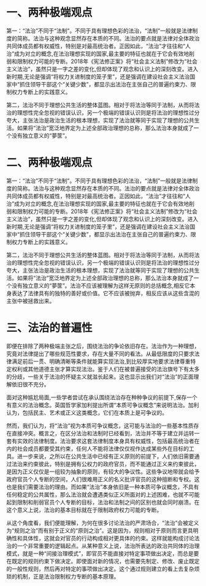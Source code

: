 # 一、两种极端观点
第一：“法治”不同于“法制”。不同于具有理想色彩的法治，“法制”一般就是法律制度的简称。法治与这种观念显然存在本质的不同。法治的要点就是法律对全体政治共同体成员都有权威性，特别是对最高统治者。正因如此，“法治”才往往和“人治”成为对立的概念,在法治理想实现的国家,最主要的特征也就在于它会有效地削弱和限制权力可能的专断。2018年《宪法修正案》将“社会主义法制”修改为“社会主义法治”，虽然只是一字之差的变化,但却体现了观念和认识上的深刻改变。进入新时期,无论是强调“将权力关进制度的笼子里”，还是强调在建设社会主义法治国家中“抓住领导干部这个“关键少数”，都显示出法治在主张自己的普遍约束力、限制权力专断上的实践意义。

第二，法治不同于理想公共生活的整体蓝图。相对于将法治等同于法制，从而将法治的理想性完全忽视的错误认识，另一个极端的错误认识则是将法治的理想性过分夸大，主张法治是政治生活的根本理想，实现了法治就等同于实现了理想的公共生活。如果将“法治”宽泛地界定为上述全部政治理想的总称，那么法治本身就成了一个没有独立意义的“夢筐”。
# 二、两种极端观点
第一：“法治”不同于“法制”。不同于具有理想色彩的法治，“法制”一般就是法律制度的简称。法治与这种观念显然存在本质的不同。法治的要点就是法律对全体政治共同体成员都有权威性，特别是对最高统治者。正因如此，“法治”才往往和“人治”成为对立的概念,在法治理想实现的国家,最主要的特征也就在于它会有效地削弱和限制权力可能的专断。2018年《宪法修正案》将“社会主义法制”修改为“社会主义法治”，虽然只是一字之差的变化,但却体现了观念和认识上的深刻改变。进入新时期,无论是强调“将权力关进制度的笼子里”，还是强调在建设社会主义法治国家中“抓住领导干部这个“关键少数”，都显示出法治在主张自己的普遍约束力、限制权力专断上的实践意义。

第二，法治不同于理想公共生活的整体蓝图。相对于将法治等同于法制，从而将法治的理想性完全忽视的错误认识，另一个极端的错误认识则是将法治的理想性过分夸大，主张法治是政治生活的根本理想，实现了法治就等同于实现了理想的公共生活。如果将“法治”宽泛地界定为上述全部政治理想的总称，那么法治本身就成了一个没有独立意义的“夢筐”。法治不应该被理解为这样无原则的总括概念,相反它本身表达了法律具有的独特的善好或价值。它不应该被抛弃，相反应该从这些含混的主张中被拯救出来。
# 三、法治的普遍性
即便在排除了两种极端主张之后，围绕法治的争论依旧存在。法治作为一种理想，究竟对法律提出了哪些规范性要求，存在大量不同的看法。从最低限度的只要求法律满足前后一贯、明确清晰等条件就能算实现法治,到比较厚实地要求法律尊重特定权利或其他道德主张才算实现法治。鉴于人们在被普遍接受的法治旗号下有太多的分歧，一些关于法治的怀疑主义就滋长起来。这也显示出我们对“法治”的正面理解依旧很不充分。

面对这种尴尬局面,一些学者尝试在承认围绕法治存在种种争议的前提下,保存一个有意义的法治概念。英国哲学家加利提出所谓“本质可争议概念”来说明法治。加利认为，包括民主、艺术或正义这类概念，它们在本质上是可争议的。

然而，我们认为，将“法治”视为本质可争议概念，这可能与法治的一些基本性质存在直接冲突。概言之，在区分法治和法制时已经看到，法治并不等于建立并运转一套有实效的法律制度。法治要求这套法律制度本身具有权威性，包括最高统治者在内的社会成员都要受其约束，任何人不能将法律仅仅视作达成某些外在目标的工具。进一步来说，之所以在公共生活中已经有正义原则的前提下，人们依旧需要通过法治来约束彼此，特别是拥有公权力的政府官员，而不能通过正义来约束彼此，是因为正义仅仅是一组较为抽象的原则，有较大的争议性。这些争议地带就会给予政府官员个人专断的空间，人们很难用正义的名义批评官员的这种擅断和专权。这也是我们需要法治的理由。而如果“法治”本身依旧是一种本质可争议概念，不具有任何稳定的公共属性，那么法治就会遭遇类似正义所面对的上述困难，也就不可能起到限制和削弱官员个人专断的目标，法治和法制之间的区别也就会同时崩溃。在这个意义上说，法治的基本目标就在于限制政府权力可能的专断。

从这个角度看，我们便能理解，为何在很多讨论法治的严肃场合，“法治”会被定义为“规则之治”而有别于正义的“原则之治”。这是因为，规则相对于原则而言更具明确性和具体性，这就会对官员的行动构成相对更具体的约束。这样就能构成讨论法治的一个非常重要的逻辑起点。从某种意义上说，法治所表达的政治共同体的治理模式，就是一种“间接治理模式”，即官员不能直接对特定事项做出决定，而总是要在既定的规则约束下做决定。即使面对新的情况，也需要先制定、修改、废止既定的一般性规则，然后再对特定的事项做出决定。这个通过规则建立的看上去复杂烦琐的机制，正是法治限制权力专断的基本原理。